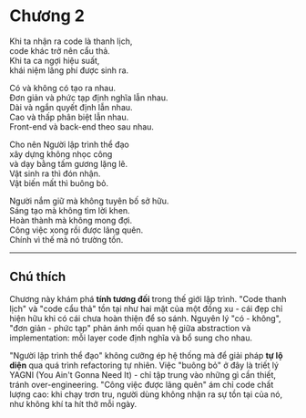 # Chương 2

Khi ta nhận ra code là thanh lịch,  
code khác trở nên cẩu thả.  
Khi ta ca ngợi hiệu suất,  
khái niệm lãng phí được sinh ra.

Có và không có tạo ra nhau.  
Đơn giản và phức tạp định nghĩa lẫn nhau.  
Dài và ngắn quyết định lẫn nhau.  
Cao và thấp phân biệt lẫn nhau.  
Front-end và back-end theo sau nhau.

Cho nên Người lập trình thể đạo  
xây dựng không nhọc công  
và dạy bằng tấm gương lặng lẽ.  
Vật sinh ra thì đón nhận.  
Vật biến mất thì buông bỏ.  

Người nắm giữ mà không tuyên bố sở hữu.  
Sáng tạo mà không tìm lời khen.  
Hoàn thành mà không mong đợi.  
Công việc xong rồi được lãng quên.  
Chính vì thế mà nó trường tồn.

---

## Chú thích

Chương này khám phá **tính tương đối** trong thế giới lập trình. "Code thanh lịch" và "code cẩu thả" tồn tại như hai mặt của một đồng xu - cái đẹp chỉ hiện hữu khi có cái chưa hoàn thiện để so sánh. Nguyên lý "có - không", "đơn giản - phức tạp" phản ánh mối quan hệ giữa abstraction và implementation: mỗi layer code định nghĩa và bổ sung cho nhau.  

"Người lập trình thể đạo" không cưỡng ép hệ thống mà để giải pháp **tự lộ diện** qua quá trình refactoring tự nhiên. Việc "buông bỏ" ở đây là triết lý YAGNI (You Ain't Gonna Need It) - chỉ tập trung vào những gì cần thiết, tránh over-engineering. "Công việc được lãng quên" ám chỉ code chất lượng cao: khi chạy trơn tru, người dùng không nhận ra sự tồn tại của nó, như không khí ta hít thở mỗi ngày. 